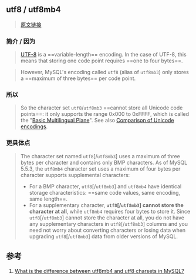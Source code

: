 ﻿## utf8 / utf8mb4

> [原文链接](https://stackoverflow.com/questions/30074492/what-is-the-difference-between-utf8mb4-and-utf8-charsets-in-mysql)



### 简介 / 因为

> [UTF-8](https://en.wikipedia.org/wiki/UTF-8) is a ==variable-length== encoding. In the case of UTF-8, this means that storing one code point requires ==one to four bytes==. 

> However, MySQL's encoding called `utf8` (alias of `utf8mb3`) only stores a ==maximum of three bytes== per code point.



### 所以

> So the character set `utf8`/`utf8mb3` ==cannot store all Unicode code points==: it only supports the range 0x000 to 0xFFFF, which is called the "[Basic Multilingual Plane](http://en.wikipedia.org/wiki/Plane_(Unicode)#Basic_Multilingual_Plane)". See also [Comparison of Unicode encodings](http://en.wikipedia.org/wiki/Comparison_of_Unicode_encodings#In_detail).



### 更具体点

> The character set named `utf8`[/`utf8mb3`] uses a maximum of three bytes per character and contains only BMP characters. As of MySQL 5.5.3, the `utf8mb4` character set uses a maximum of four bytes per character supports supplemental characters:
>
> - For a BMP character, `utf8`[/`utf8mb3`] and `utf8mb4` have identical storage characteristics: ==same code values, same encoding, same length==.
> - For a supplementary character, **`utf8`[/`utf8mb3`] cannot store the character at all**, while `utf8mb4` requires four bytes to store it. Since `utf8`[/`utf8mb3`] cannot store the character at all, you do not have any supplementary characters in `utf8`[/`utf8mb3`] columns and you need not worry about converting characters or losing data when upgrading `utf8`[/`utf8mb3`] data from older versions of MySQL.



## 参考

1. [What is the difference between utf8mb4 and utf8 charsets in MySQL?](https://stackoverflow.com/questions/30074492/what-is-the-difference-between-utf8mb4-and-utf8-charsets-in-mysql)